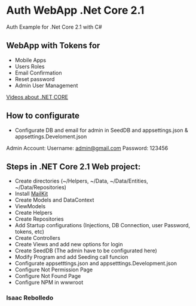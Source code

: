 # Auth WebApp .Net Core 2.1
Auth Example for .Net Core 2.1 with C#

## WebApp with Tokens for
* Mobile Apps
* Users Roles
* Email Confirmation
* Reset password
* Admin User Management

[Videos about .NET CORE](https://www.youtube.com/playlist?list=PLuEZQoW9bRnSCZHlieeTk8Xji7JmaTCaq)


## How to configurate
* Configurate DB and email for admin in SeedDB and appsettings.json & appsettings.Develoment.json

Admin Account:
Username: admin@gmail.com
Password: 123456

## Steps in .NET Core 2.1 Web project:
* Create directories (~/Helpers, ~/Data, ~/Data/Entities, ~/Data/Repositories)
* Install [MailKit](https://www.nuget.org/packages/MailKit/)
* Create Models and DataContext
* ViewModels
* Create Helpers
* Create Repositories
* Add Startup configurations (Injections, DB Connection, user Password, tokens, etc)
* Create Controllers
* Create Views and add new options for login
* Create SeedDB (The admin have to be configurated here)
* Modify Program and add Seeding call funcion
* Configurate appsetttings.json and appsetttings.Development.json
* Configure Not Permission Page
* Configure Not Found Page
* Configure NPM in wwwroot


### Isaac Rebolledo
